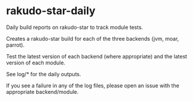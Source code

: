 rakudo-star-daily
=================

Daily build reports on rakudo-star to track module tests.

Creates a rakudo-star build for each of the three backends (jvm, moar, parrot).

Test the latest version of each backend (where appropriate) and the latest version of each module.

See log/* for the daily outputs.

If you see a failure in any of the log files, please open an issue with the appropriate backend/module.
